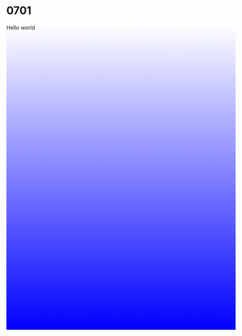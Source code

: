 # 0701
<!DOCTYPE html>
<html>
 <head>
   <meta http-equiv="Content-Type" content="text/html;charset=utf-8">
   <meta name="author" content="aiyaya">
   <title>未命名</title>
    <style type="text/css">
     .linear{
     width:600px;
     height:800px;
     FILTER: progid:DXImageTransform.Microsoft.Gradient(gradientType=0,startColorStr=#b8c4cb,endColorStr=red); /*IE 6 7 8*/ 
     background: -ms-linear-gradient(top, #fff,  #0000ff);        /* IE 10 */
     background:-moz-linear-gradient(top,#b8c4cb,#f6f6f8);/*火狐*/ 
     background:-webkit-gradient(linear, 0% 0%, 0% 100%,from(#b8c4cb), to(#f6f6f8));/*谷歌*/ 
     background: -webkit-gradient(linear, 0% 0%, 0% 100%, from(#fff), to(#0000ff));      /* Safari 4-5, Chrome 1-9*/
     background: -webkit-linear-gradient(top, #fff, #0000ff);   /*Safari5.1 Chrome 10+*/
     background: -o-linear-gradient(top, #fff, #0000ff);  /*Opera 11.10+*/
     }
    </style>
</head>
 <body>
  <div class="linear">Hello world</linear>
 <body>
</html>

